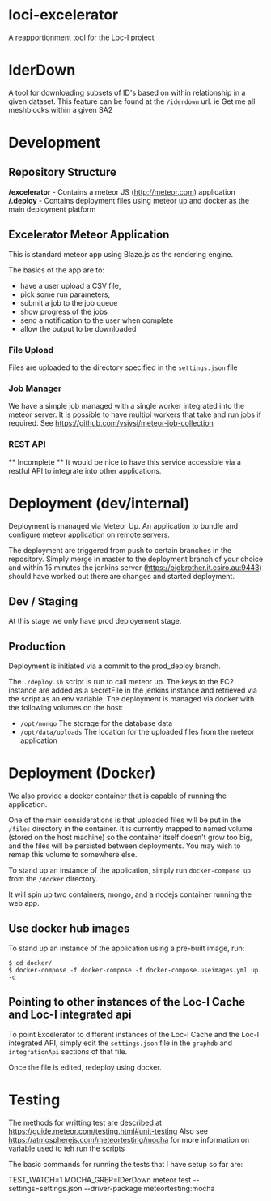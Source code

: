 # loci-excelerator
A reapportionment tool for the Loc-I project

# IderDown
A tool for downloading subsets of ID's based on within relationship in a given dataset. This feature can be found at the `/iderdown` url. ie Get me all meshblocks within a given SA2

# Development
## Repository Structure
**/excelerator** - Contains a meteor JS (http://meteor.com) application
**/.deploy** - Contains deployment files using meteor up and docker as the main deployment platform

## Excelerator Meteor Application
This is standard meteor app using Blaze.js as the rendering engine. 

The basics of the app are to:
- have a user upload a CSV file, 
- pick some run parameters, 
- submit a job to the job queue
- show progress of the jobs
- send a notification to the user when complete
- allow the output to be downloaded

### File Upload
Files are uploaded to the directory specified in the `settings.json` file

### Job Manager
We have a simple job managed with a single worker integrated into the meteor server. It is possible to have multipl workers that take and run jobs if required. See https://github.com/vsivsi/meteor-job-collection

### REST API
** Incomplete ** 
It would be nice to have this service accessible via a restful API to integrate into other applications.

# Deployment (dev/internal)
Deployment is managed via Meteor Up. An application to bundle and configure meteor application on remote servers.

The deployment are triggered from push to certain branches in the repository. Simply merge in master to the deployment branch of your choice and within 15 minutes the jenkins server (https://bigbrother.it.csiro.au:9443) should have worked out there are changes and started deployment.

## Dev / Staging
At this stage we only have prod deployement stage.

## Production
Deployment is initiated via a commit to the prod_deploy branch. 

The `./deploy.sh` script is run to call meteor up.
The keys to the EC2 instance are added as a secretFile in the jenkins instance and retrieved via the script as an env variable.
The deployment is managed via docker with the following volumes on the host:
- `/opt/mongo` The storage for the database data
- `/opt/data/uploads` The location for the uploaded files from the meteor application

# Deployment (Docker)
We also provide a docker container that is capable of running the application.

One of the main considerations is that uploaded files will be put in the `/files` directory in the container. It is currently mapped to named volume (stored on the host machine) so the container itself doesn't grow too big, and the files will be persisted between deployments. You may wish to remap this volume to somewhere else.

To stand up an instance of the application, simply run `docker-compose up` from the `/docker` directory.

It will spin up two containers, mongo, and a nodejs container running the web app.

## Use docker hub images

To stand up an instance of the application using a pre-built image, run:
```
$ cd docker/
$ docker-compose -f docker-compose -f docker-compose.useimages.yml up -d
```

## Pointing to other instances of the Loc-I Cache and Loc-I integrated api

To point Excelerator to different instances of the Loc-I Cache and the Loc-I integrated API,
simply edit the `settings.json` file in the `graphdb` and `integrationApi` sections of that 
file.

Once the file is edited, redeploy using docker.

# Testing 
The methods for writting test are described at https://guide.meteor.com/testing.html#unit-testing
Also see https://atmospherejs.com/meteortesting/mocha for more information on variable used to teh run the scripts

The basic commands for running the tests that I have setup so far are: 

TEST_WATCH=1 MOCHA_GREP=IDerDown meteor test --settings=settings.json --driver-package meteortesting:mocha
